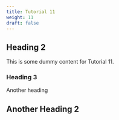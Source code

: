 ```yaml
---
title: Tutorial 11
weight: 11
draft: false
---
```


## Heading 2

This is some dummy content for Tutorial 11.

### Heading 3

Another heading

## Another Heading 2

